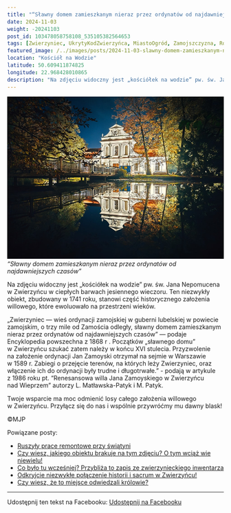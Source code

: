 ```yaml
---
title: "“Sławny domem zamieszkanym nieraz przez ordynatów od najdawniejszych czasów”"
date: 2024-11-03
weight: -20241103
post_id: 103478058758108_535105382564653
tags: [Zwierzyniec, UkrytyKodZwierzyńca, MiastoOgród, Zamojszczyzna, Roztocze, Lubelskie, villarestituta, turystyka, dziedzictwo, zabytki, krajobrazy, TajemnicePrzeszłości, PodróżeWczasie, MagiczneMiejsce]
featured_image: /../images/posts/2024-11-03-slawny-domem-zamieszkanym-nieraz-przez-ordynatow.jpg
location: "Kościół na Wodzie"
latitude: 50.609411874825
longitude: 22.968428010865
description: "Na zdjęciu widoczny jest „kościółek na wodzie” pw. św. Jana Nepomucena w Zwierzyńcu w ciepłych barwach jesiennego wieczoru. Ten niezwykły obiekt, zbud..."
---
```


![“Sławny domem zamieszkanym nieraz przez ordynatów od najdawniejszych czasów”](/images/posts/2024-11-03-slawny-domem-zamieszkanym-nieraz-przez-ordynatow.jpg)
*“Sławny domem zamieszkanym nieraz przez ordynatów od najdawniejszych czasów”*

Na zdjęciu widoczny jest „kościółek na wodzie” pw. św. Jana Nepomucena w Zwierzyńcu w ciepłych barwach jesiennego wieczoru. Ten niezwykły obiekt, zbudowany w 1741 roku, stanowi część historycznego założenia willowego, które ewoluowało na przestrzeni wieków.

„Zwierzyniec — wieś ordynacji zamojskiej w guberni lubelskiej w powiecie zamojskim, o trzy mile od Zamościa odległy, sławny domem zamieszkanym nieraz przez ordynatów od najdawniejszych czasów” — podaje Encyklopedia powszechna z 1868 r . Początków „sławnego domu” w Zwierzyńcu szukać zatem należy w końcu XVI stulecia. Przyzwolenie na założenie ordynacji Jan Zamoyski otrzymał na sejmie w Warszawie w 1589 r. Zabiegi o przejęcie terenów, na których leży Zwierzyniec, oraz włączenie ich do ordynacji były trudne i długotrwałe.” - podają w artykule z 1986 roku pt. “Renesansowa willa Jana Zamoyskiego w Zwierzyńcu nad Wieprzem” autorzy L. Matławska-Patyk i M. Patyk.

Twoje wsparcie ma moc odmienić losy całego założenia willowego w Zwierzyńcu. Przyłącz się do nas i wspólnie przywróćmy mu dawny blask!



©MJP

Powiązane posty:
- [Ruszyły prace remontowe przy świątyni](/posts/ruszyly-prace-remontowe-przy-swiatyni)
- [Czy wiesz, jakiego obiektu brakuje na tym zdjęciu? O tym wciąż wie niewielu!](/posts/czy-wiesz-jakiego-obiektu-brakuje-na-tym-zdjeciu)
- [Co było tu wcześniej? Przybliża to zapis ze zwierzynieckiego inwentarza](/posts/co-bylo-tu-wczesniej-przybliza-to-zapis)
- [Odkryjcie niezwykłe połączenie historii i sacrum w Zwierzyńcu!](/posts/odkryjcie-niezwykle-polaczenie-historii-i-sacrum)
- [Czy wiesz, że to miejsce odwiedzali królowie?](/posts/czy-wiesz-ze-to-miejsce-odwiedzali-krolowie)


---

Udostępnij ten tekst na Facebooku:
[Udostępnij na Facebooku](https://www.facebook.com/sharer/sharer.php?u=https://stowarzyszeniewachniewskiej.pl/posts/slawny-domem-zamieszkanym-nieraz-przez-ordynatow)

<script type="application/ld+json">
{
  "@context": "https://schema.org",
  "@type": "BlogPosting",
  "headline": "“Sławny domem zamieszkanym nieraz przez ordynatów od najdawniejszych czasów”",
  "datePublished": "2024-11-03",
  "dateModified": "2024-11-03",
  "author": {
    "@type": "Person",
    "name": "Michał Jan Patyk"
  },
  "publisher": {
    "@type": "Organization",
    "name": "Stowarzyszenie im. Aleksandry Wachniewskiej",
    "logo": {
      "@type": "ImageObject",
      "url": "https://stowarzyszeniewachniewskiej.pl/images/logo/logo.svg"
    }
  },
  "mainEntityOfPage": {
    "@type": "WebPage",
    "@id": "https://stowarzyszeniewachniewskiej.pl/posts/slawny-domem-zamieszkanym-nieraz-przez-ordynatow"
  },
  "image": {
    "@type": "ImageObject",
    "url": "https://stowarzyszeniewachniewskiej.pl//images/posts/2024-11-03-slawny-domem-zamieszkanym-nieraz-przez-ordynatow.jpg"
  },
  "articleSection": "Dziedzictwo Kulturowe i Zabytki",
  "keywords": "[Zwierzyniec, UkrytyKodZwierzyńca, MiastoOgród, Zamojszczyzna, Roztocze, Lubelskie, villarestituta, turystyka, dziedzictwo, zabytki, krajobrazy, TajemnicePrzeszłości, PodróżeWczasie, MagiczneMiejsce]",
  "wordCount": 156,
  "articleBody": "Na zdjęciu widoczny jest „kościółek na wodzie” pw. św. Jana Nepomucena w Zwierzyńcu w ciepłych barwach jesiennego wieczoru. Ten niezwykły obiekt, zbudowany w 1741 roku, stanowi część historycznego założenia willowego, które ewoluowało na przestrzeni wieków.\n\n„Zwierzyniec — wieś ordynacji zamojskiej w guberni lubelskiej w powiecie zamojskim, o trzy mile od Zamościa odległy, sławny domem zamieszkanym nieraz przez ordynatów od najdawniejszych czasów” — podaje Encyklopedia powszechna z 1868 r . Początków „sławnego domu” w Zwierzyńcu szukać zatem należy w końcu XVI stulecia. Przyzwolenie na założenie ordynacji Jan Zamoyski otrzymał na sejmie w Warszawie w 1589 r. Zabiegi o przejęcie terenów, na których leży Zwierzyniec, oraz włączenie ich do ordynacji były trudne i długotrwałe.” - podają w artykule z 1986 roku pt. “Renesansowa willa Jana Zamoyskiego w Zwierzyńcu nad Wieprzem” autorzy L. Matławska-Patyk i M. Patyk.\n\nTwoje wsparcie ma moc odmienić losy całego założenia willowego w Zwierzyńcu. Przyłącz się do nas i wspólnie przywróćmy mu dawny blask!\n\n\n\n©MJP",
  "description": "Na zdjęciu widoczny jest „kościółek na wodzie” pw. św. Jana Nepomucena w Zwierzyńcu w ciepłych barwach jesiennego wieczoru. Ten niezwykły obiekt, zbud...",
  "copyrightHolder": {
    "@type": "Person",
    "name": "Michał Jan Patyk"
  }
}
</script>
<script type="application/ld+json">
{
  "@context": "https://schema.org",
  "@type": "BreadcrumbList",
  "itemListElement": [
    {
      "@type": "ListItem",
      "position": 1,
      "name": "Home",
      "item": "https://stowarzyszeniewachniewskiej.pl"
    },
    {
      "@type": "ListItem",
      "position": 2,
      "name": "posts",
      "item": "https://stowarzyszeniewachniewskiej.pl/posts"
    },
    {
      "@type": "ListItem",
      "position": 3,
      "name": "“Sławny domem zamieszkanym nieraz przez ordynatów od najdawniejszych czasów”",
      "item": "https://stowarzyszeniewachniewskiej.pl/posts/slawny-domem-zamieszkanym-nieraz-przez-ordynatow"
    }
  ]
}
</script>
